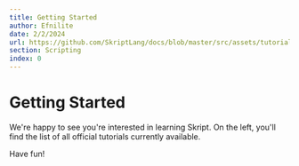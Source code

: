 ```yaml
---
title: Getting Started
author: Efnilite
date: 2/2/2024
url: https://github.com/SkriptLang/docs/blob/master/src/assets/tutorials/getting-started.md
section: Scripting
index: 0
---
```


# Getting Started

We're happy to see you're interested in learning Skript. 
On the left, you'll find the list of all official tutorials currently available.

Have fun!